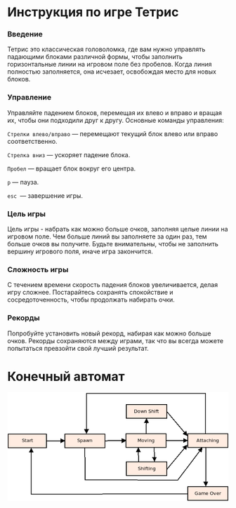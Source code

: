 # Инструкция по игре Тетрис

### Введение

Тетрис это классическая головоломка, где вам нужно управлять падающими блоками различной формы, чтобы заполнить горизонтальные линии на игровом поле без пробелов. Когда линия полностью заполняется, она исчезает, освобождая место для новых блоков.

### Управление

Управляйте падением блоков, перемещая их влево и вправо и вращая их, чтобы они подходили друг к другу. Основные команды управления:

`Стрелки влево/вправо` — перемещают текущий блок влево или вправо соответственно.

`Стрелка вниз` — ускоряет падение блока.

`Пробел` — вращает блок вокруг его центра.

`p` — пауза.

`esc `— завершение игры.

### Цель игры

Цель игры - набрать как можно больше очков, заполняя целые линии на игровом поле. Чем больше линий вы заполняете за один раз, тем больше очков вы получите. Будьте внимательны, чтобы не заполнить вершину игрового поля, иначе игра закончится.

### Сложность игры

С течением времени скорость падения блоков увеличивается, делая игру сложнее. Постарайтесь сохранять спокойствие и сосредоточенность, чтобы продолжать набирать очки.

### Рекорды

Попробуйте установить новый рекорд, набирая как можно больше очков. Рекорды сохраняются между играми, так что вы всегда можете попытаться превзойти свой лучший результат.

# Конечный автомат

![dia.png](./dia.png)